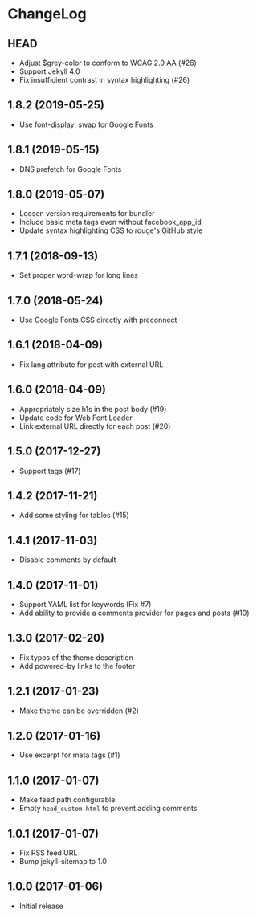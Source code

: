 # ChangeLog

## HEAD

- Adjust $grey-color to conform to WCAG 2.0 AA (#26)
- Support Jekyll 4.0
- Fix insufficient contrast in syntax highlighting (#26)

## 1.8.2 (2019-05-25)

- Use font-display: swap for Google Fonts

## 1.8.1 (2019-05-15)

- DNS prefetch for Google Fonts

## 1.8.0 (2019-05-07)

- Loosen version requirements for bundler
- Include basic meta tags even without facebook_app_id
- Update syntax highlighting CSS to rouge's GitHub style

## 1.7.1 (2018-09-13)

- Set proper word-wrap for long lines

## 1.7.0 (2018-05-24)

- Use Google Fonts CSS directly with preconnect

## 1.6.1 (2018-04-09)

- Fix lang attribute for post with external URL

## 1.6.0 (2018-04-09)

- Appropriately size h1s in the post body (#19)
- Update code for Web Font Loader
- Link external URL directly for each post (#20)

## 1.5.0 (2017-12-27)

- Support tags (#17)

## 1.4.2 (2017-11-21)

- Add some styling for tables (#15)

## 1.4.1 (2017-11-03)

- Disable comments by default

## 1.4.0 (2017-11-01)

- Support YAML list for keywords (Fix #7)
- Add ability to provide a comments provider for pages and posts (#10)

## 1.3.0 (2017-02-20)

- Fix typos of the theme description
- Add powered-by links to the footer

## 1.2.1 (2017-01-23)

- Make theme can be overridden (#2)

## 1.2.0 (2017-01-16)

- Use excerpt for meta tags (#1)

## 1.1.0 (2017-01-07)

- Make feed path configurable
- Empty `head_custom.html` to prevent adding comments

## 1.0.1 (2017-01-07)

- Fix RSS feed URL
- Bump jekyll-sitemap to 1.0

## 1.0.0 (2017-01-06)

- Initial release
